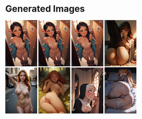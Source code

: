 # Generated Images



<img src="2025_10_11_01_thumb.webp" width="100"/> <img src="2025_10_11_02_thumb.webp" width="100"/> <img src="2025_10_11_03_thumb.webp" width="100"/> <img src="2025_10_11_04_thumb.webp" width="100"/> <img src="2025_10_11_05_thumb.webp" width="100"/> <img src="2025_10_11_06_thumb.webp" width="100"/> <img src="2025_10_11_07_thumb.webp" width="100"/> <img src="2025_10_11_08_thumb.webp" width="100"/>